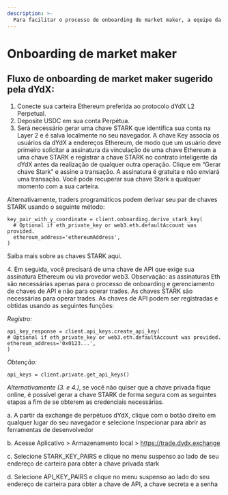 ```yaml
---
description: >-
  Para facilitar o processo de onboarding de market maker, a equipe da dYdX criou este guia. Leia todo o documento antes de iniciar quaisquer etapas de integração.
---
```


# Onboarding de market maker

## Fluxo de onboarding de market maker sugerido pela dYdX:

1. Conecte sua carteira Ethereum preferida ao protocolo dYdX L2 Perpetual.
2. Deposite USDC em sua conta Perpétua.
3. Será necessário gerar uma chave STARK que identifica sua conta na Layer 2 e é salva localmente no seu navegador. A chave Key associa os usuários da dYdX a endereços Ethereum, de modo que um usuário deve primeiro solicitar a assinatura da vinculação de uma chave Ethereum a uma chave STARK e registrar a chave STARK no contrato inteligente da dYdX antes da realização de qualquer outra operação. Clique em “Gerar chave Stark” e assine a transação. A assinatura é gratuita e não enviará uma transação. Você pode recuperar sua chave Stark a qualquer momento com a sua carteira.

Alternativamente, traders programáticos podem derivar seu par de chaves STARK usando o seguinte método:

```
key_pair_with_y_coordinate = client.onboarding.derive_stark_key(
  # Optional if eth_private_key or web3.eth.defaultAccount was provided.
  ethereum_address='ethereumAddress',
)
```

Saiba mais sobre as chaves STARK aqui.

4\. Em seguida, você precisará de uma chave de API que exige sua assinatura Ethereum ou via provedor web3. Observação: as assinaturas Eth são necessárias apenas para o processo de onboarding e gerenciamento de chaves de API e não para operar trades. As chaves STARK são necessárias para operar trades. As chaves de API podem ser registradas e obtidas usando as seguintes funções:

_Registro:_

```
api_key_response = client.api_keys.create_api_key(
# Optional if eth_private_key or web3.eth.defaultAccount was provided.
ethereum_address='0x0123...',
)
```

_Obtenção:_

```
api_keys = client.private.get_api_keys()
```

_Alternativamente (3. e 4.)_, se você não quiser que a chave privada fique online, é possível gerar a chave STARK de forma segura com as seguintes etapas a fim de se obterem as credenciais necessárias.

a. A partir da exchange de perpétuos dYdX, clique com o botão direito em qualquer lugar do seu navegador e selecione Inspecionar para abrir as ferramentas de desenvolvedor

b. Acesse Aplicativo > Armazenamento local > https://trade.dydx.exchange

c. Selecione STARK\_KEY\_PAIRS e clique no menu suspenso ao lado de seu endereço de carteira para obter a chave privada stark

d. Selecione API\_KEY\_PAIRS e clique no menu suspenso ao lado do seu endereço de carteira para obter a chave de API, a chave secreta e a senha
